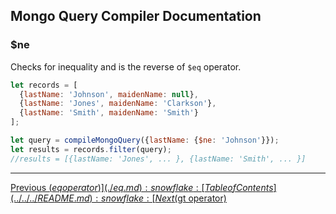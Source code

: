 ## Mongo Query Compiler Documentation

### $ne

Checks for inequality and is the reverse of `$eq` operator.

```javascript
let records = [
  {lastName: 'Johnson', maidenName: null},
  {lastName: 'Jones', maidenName: 'Clarkson'},
  {lastName: 'Smith', maidenName: 'Smith'}
];

let query = compileMongoQuery({lastName: {$ne: 'Johnson'}});
let results = records.filter(query);
//results = [{lastName: 'Jones', ... }, {lastName: 'Smith', ... }]
```

---

[Previous ($eq operator)](./eq.md) :snowflake: 
[Table of Contents](../../../README.md) :snowflake: 
[Next ($gt operator)](./gt.md)
